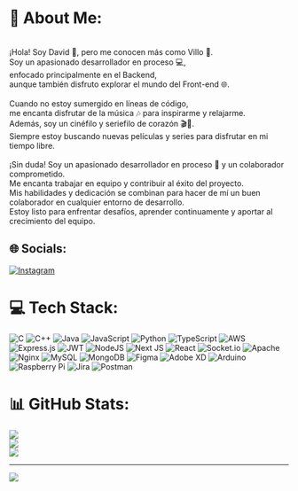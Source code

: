 # 💫 About Me:
<br>¡Hola! Soy David 👋, pero me conocen más como Villo 🚀. <br>Soy un apasionado desarrollador en proceso 💻, <br>enfocado principalmente en el Backend, <br>aunque también disfruto explorar el mundo del Front-end 🌐.<br><br>Cuando no estoy sumergido en líneas de código,<br>me encanta disfrutar de la música 🎶 para inspirarme y relajarme.<br>Además, soy un cinéfilo y seriefilo de corazón 🎬🍿. <br>Siempre estoy buscando nuevas películas y series para disfrutar en mi tiempo libre.<br><br>¡Sin duda! Soy un apasionado desarrollador en proceso 🚀 y un colaborador comprometido. <br>Me encanta trabajar en equipo y contribuir al éxito del proyecto.<br>Mis habilidades y dedicación se combinan para hacer de mí un buen colaborador en cualquier entorno de desarrollo.<br>Estoy listo para enfrentar desafíos, aprender continuamente y aportar al crecimiento del equipo.


## 🌐 Socials:
[![Instagram](https://img.shields.io/badge/Instagram-%23E4405F.svg?logo=Instagram&logoColor=white)](https://instagram.com/david_ru1z29) 

# 💻 Tech Stack:
![C](https://img.shields.io/badge/c-%2300599C.svg?style=flat&logo=c&logoColor=white) ![C++](https://img.shields.io/badge/c++-%2300599C.svg?style=flat&logo=c%2B%2B&logoColor=white) ![Java](https://img.shields.io/badge/java-%23ED8B00.svg?style=flat&logo=openjdk&logoColor=white) ![JavaScript](https://img.shields.io/badge/javascript-%23323330.svg?style=flat&logo=javascript&logoColor=%23F7DF1E) ![Python](https://img.shields.io/badge/python-3670A0?style=flat&logo=python&logoColor=ffdd54) ![TypeScript](https://img.shields.io/badge/typescript-%23007ACC.svg?style=flat&logo=typescript&logoColor=white) ![AWS](https://img.shields.io/badge/AWS-%23FF9900.svg?style=flat&logo=amazon-aws&logoColor=white) ![Express.js](https://img.shields.io/badge/express.js-%23404d59.svg?style=flat&logo=express&logoColor=%2361DAFB) ![JWT](https://img.shields.io/badge/JWT-black?style=flat&logo=JSON%20web%20tokens) ![NodeJS](https://img.shields.io/badge/node.js-6DA55F?style=flat&logo=node.js&logoColor=white) ![Next JS](https://img.shields.io/badge/Next-black?style=flat&logo=next.js&logoColor=white) ![React](https://img.shields.io/badge/react-%2320232a.svg?style=flat&logo=react&logoColor=%2361DAFB) ![Socket.io](https://img.shields.io/badge/Socket.io-black?style=flat&logo=socket.io&badgeColor=010101) ![Apache](https://img.shields.io/badge/apache-%23D42029.svg?style=flat&logo=apache&logoColor=white) ![Nginx](https://img.shields.io/badge/nginx-%23009639.svg?style=flat&logo=nginx&logoColor=white) ![MySQL](https://img.shields.io/badge/mysql-%2300000f.svg?style=flat&logo=mysql&logoColor=white) ![MongoDB](https://img.shields.io/badge/MongoDB-%234ea94b.svg?style=flat&logo=mongodb&logoColor=white) ![Figma](https://img.shields.io/badge/figma-%23F24E1E.svg?style=flat&logo=figma&logoColor=white) ![Adobe XD](https://img.shields.io/badge/Adobe%20XD-470137?style=flat&logo=Adobe%20XD&logoColor=#FF61F6) ![Arduino](https://img.shields.io/badge/-Arduino-00979D?style=flat&logo=Arduino&logoColor=white) ![Raspberry Pi](https://img.shields.io/badge/-RaspberryPi-C51A4A?style=flat&logo=Raspberry-Pi) ![Jira](https://img.shields.io/badge/jira-%230A0FFF.svg?style=flat&logo=jira&logoColor=white) ![Postman](https://img.shields.io/badge/Postman-FF6C37?style=flat&logo=postman&logoColor=white)
# 📊 GitHub Stats:
![](https://github-readme-stats.vercel.app/api?username=Villo29&theme=dark&hide_border=false&include_all_commits=true&count_private=true)<br/>
![](https://github-readme-streak-stats.herokuapp.com/?user=Villo29&theme=dark&hide_border=false)<br/>
![](https://github-readme-stats.vercel.app/api/top-langs/?username=Villo29&theme=dark&hide_border=false&include_all_commits=true&count_private=true&layout=compact)

---
[![](https://visitcount.itsvg.in/api?id=Villo29&icon=6&color=12)](https://visitcount.itsvg.in)

<!-- Proudly created with GPRM ( https://gprm.itsvg.in ) -->
